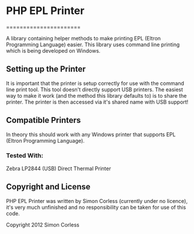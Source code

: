 # PHP EPL Printer
======================

A library containing helper methods to make printing EPL (Eltron Programming Language) easier. This library uses command line printing which is being developed on Windows.

## Setting up the Printer
It is important that the printer is setup correctly for use with the command line print tool. This tool doesn't directly support USB printers. The easiest way to make it work (and the method this library defaults to) is to share the printer. The printer is then accessed via it's shared name with USB support!

## Compatible Printers

In theory this should work with any Windows printer that supports EPL (Eltron Programming Language).

### Tested With:

Zebra LP2844 (USB) Direct Thermal Printer

## Copyright and License

PHP EPL Printer was written by Simon Corless (currently under no licence), it's very much unfinished and no responsibility can be taken for use of this code.

Copyright 2012 Simon Corless
